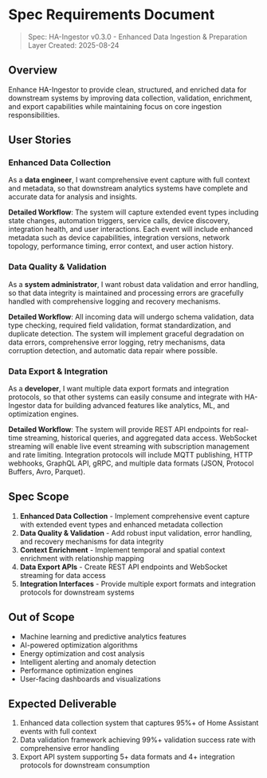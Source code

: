 # Spec Requirements Document

> Spec: HA-Ingestor v0.3.0 - Enhanced Data Ingestion & Preparation Layer
> Created: 2025-08-24

## Overview

Enhance HA-Ingestor to provide clean, structured, and enriched data for downstream systems by improving data collection, validation, enrichment, and export capabilities while maintaining focus on core ingestion responsibilities.

## User Stories

### Enhanced Data Collection

As a **data engineer**, I want comprehensive event capture with full context and metadata, so that downstream analytics systems have complete and accurate data for analysis and insights.

**Detailed Workflow**: The system will capture extended event types including state changes, automation triggers, service calls, device discovery, integration health, and user interactions. Each event will include enhanced metadata such as device capabilities, integration versions, network topology, performance timing, error context, and user action history.

### Data Quality & Validation

As a **system administrator**, I want robust data validation and error handling, so that data integrity is maintained and processing errors are gracefully handled with comprehensive logging and recovery mechanisms.

**Detailed Workflow**: All incoming data will undergo schema validation, data type checking, required field validation, format standardization, and duplicate detection. The system will implement graceful degradation on data errors, comprehensive error logging, retry mechanisms, data corruption detection, and automatic data repair where possible.

### Data Export & Integration

As a **developer**, I want multiple data export formats and integration protocols, so that other systems can easily consume and integrate with HA-Ingestor data for building advanced features like analytics, ML, and optimization engines.

**Detailed Workflow**: The system will provide REST API endpoints for real-time streaming, historical queries, and aggregated data access. WebSocket streaming will enable live event streaming with subscription management and rate limiting. Integration protocols will include MQTT publishing, HTTP webhooks, GraphQL API, gRPC, and multiple data formats (JSON, Protocol Buffers, Avro, Parquet).

## Spec Scope

1. **Enhanced Data Collection** - Implement comprehensive event capture with extended event types and enhanced metadata collection
2. **Data Quality & Validation** - Add robust input validation, error handling, and recovery mechanisms for data integrity
3. **Context Enrichment** - Implement temporal and spatial context enrichment with relationship mapping
4. **Data Export APIs** - Create REST API endpoints and WebSocket streaming for data access
5. **Integration Interfaces** - Provide multiple export formats and integration protocols for downstream systems

## Out of Scope

- Machine learning and predictive analytics features
- AI-powered optimization algorithms
- Energy optimization and cost analysis
- Intelligent alerting and anomaly detection
- Performance optimization engines
- User-facing dashboards and visualizations

## Expected Deliverable

1. Enhanced data collection system that captures 95%+ of Home Assistant events with full context
2. Data validation framework achieving 99%+ validation success rate with comprehensive error handling
3. Export API system supporting 5+ data formats and 4+ integration protocols for downstream consumption
